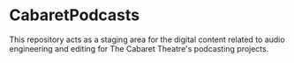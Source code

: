 # CabaretPodcasts
This repository acts as a staging area for the digital content related to audio engineering and editing for The Cabaret Theatre's podcasting projects.
